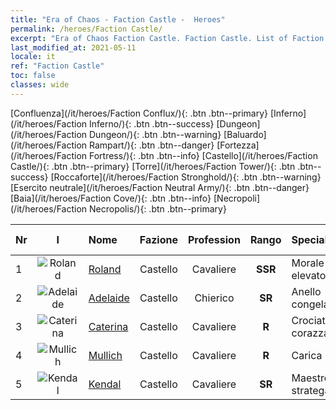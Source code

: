 ```yaml
---
title: "Era of Chaos - Faction Castle -  Heroes"
permalink: /heroes/Faction Castle/
excerpt: "Era of Chaos Faction Castle. Faction Castle. List of Faction  in Era of Chaos"
last_modified_at: 2021-05-11
locale: it
ref: "Faction Castle"
toc: false
classes: wide
---
```

 [Confluenza](/it/heroes/Faction Conflux/){: .btn .btn--primary} [Inferno](/it/heroes/Faction Inferno/){: .btn .btn--success} [Dungeon](/it/heroes/Faction Dungeon/){: .btn .btn--warning} [Baluardo](/it/heroes/Faction Rampart/){: .btn .btn--danger} [Fortezza](/it/heroes/Faction Fortress/){: .btn .btn--info} [Castello](/it/heroes/Faction Castle/){: .btn .btn--primary} [Torre](/it/heroes/Faction Tower/){: .btn .btn--success} [Roccaforte](/it/heroes/Faction Stronghold/){: .btn .btn--warning} [Esercito neutrale](/it/heroes/Faction Neutral Army/){: .btn .btn--danger} [Baia](/it/heroes/Faction Cove/){: .btn .btn--info} [Necropoli](/it/heroes/Faction Necropolis/){: .btn .btn--primary} 

  | Nr |  I |    Nome    |  Fazione  |  Profession   |  Rango  |    Specialty     | User Rate  | 
  |:---|:--:|:-----------|:-------:|:-------------:|:------:|:-----------------|:----:|
  | 1 | ![Roland](/images/h/h_Roland.jpg) | [Roland](/it/heroes/Roland/) | Castello | Cavaliere | **SSR** |  Morale elevato | SR+ |
  | 2 | ![Adelaide](/images/h/h_Adelaide.jpg) | [Adelaide](/it/heroes/Adelaide/) | Castello | Chierico | **SR** |  Anello congelante | R+ |
  | 3 | ![Caterina](/images/h/h_Catherine.jpg) | [Caterina](/it/heroes/Catherine/) | Castello | Cavaliere | **R** |  Crociato corazzato | R |
  | 4 | ![Mullich](/images/h/h_Mullich.jpg) | [Mullich](/it/heroes/Mullich/) | Castello | Cavaliere | **R** |  Carica | R+ |
  | 5 | ![Kendal](/images/h/h_Kendel.jpg) | [Kendal](/it/heroes/Kendal/) | Castello | Cavaliere | **SR** |  Maestro stratega | R |
